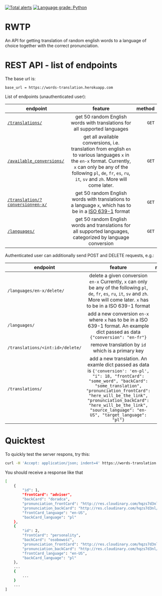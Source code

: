[![Total alerts](https://img.shields.io/lgtm/alerts/g/mgierada/words_translation.svg?logo=lgtm&logoWidth=18)](https://lgtm.com/projects/g/mgierada/RWTP/alerts/)
[![Language grade: Python](https://img.shields.io/lgtm/grade/python/g/mgierada/RWTP.svg?logo=lgtm&logoWidth=18)](https://lgtm.com/projects/g/mgierada/RWTP/context:python)

# RWTP

An API for getting translation of random english words to a language of choice together with the correct pronunciation.

# REST API - list of endpoints

The base url is:

`base_url = https://words-translation.herokuapp.com`

List of endpoints (unauthenticated user):

| endpoint                                                                                                  |                                                                                                                  feature                                                                                                                  | method |
| --------------------------------------------------------------------------------------------------------- | :---------------------------------------------------------------------------------------------------------------------------------------------------------------------------------------------------------------------------------------: | -----: |
| [`/translations/`](https://words-translation.herokuapp.com/translations/)                                 |                                                                                 get 50 random English words with translations for all supported languages                                                                                 |  `GET` |
| [`/available_conversions/`](https://words-translation.herokuapp.com/available_conversions/)               | get all available conversions, i.e. translation from english `en` to various languages `x` in the `en-x` format. Currently, `x` can only be any of the following `pl`, `de`, `fr`, `es`, `ru`, `it`, `sv` and `zh`. More will come later. |  `GET` |
| [`/translation/?conversion=en-x/`](https://words-translation.herokuapp.com/translation/?conversion=en-pl) |                                      get 50 random English words with translations to a language `x`, which has to be in a [ISO 639-1](https://en.wikipedia.org/wiki/List_of_ISO_639-1_codes) format                                      |  `GET` |
| [`/languages/`](https://words-translation.herokuapp.com/language/)                                        |                                                               get 50 random English words and translations for all supported languages, categorized by language conversion                                                                |  `GET` |

Authenticated user can additionally send POST and DELETE requests, e.g.:

| endpoint                         |                                                                                                                                                     feature                                                                                                                                                      |   method |
| -------------------------------- | :--------------------------------------------------------------------------------------------------------------------------------------------------------------------------------------------------------------------------------------------------------------------------------------------------------------: | -------: |
| `/languages/en-x/delete/`        |                                                          delete a given conversion `en-x` Currently, `x` can only be any of the following `pl`, `de`, `fr`, `es`, `ru`, `it`, `sv` and `zh`. More will come later. `x` has to be in a ISO 639-1 format                                                           | `DELETE` |
| `/languages/`                    |                                                                                         add a new conversion `en-x` where `x` has to be in a ISO 639-1 format. An example dict passed as data `{"conversion": "en-fr"}`                                                                                          |   `POST` |
| `/translations/<int:id>/delete/` |                                                                                                                                remove translation by `id` which is a primary key                                                                                                                                 | `DELETE` |
| `/translations/`                 | add a new translation. An examle dict passed as data is `{'conversion': 'en-pl', "i": 18, "frontCard": "some_word", "backCard": "some_translation", "pronunciation_frontCard": "here_will_be_the_link", "pronunciation_backCard": "here_will_be_the_link", "source_language": "en-US", "target_language": "pl"}` |   `POST` |

# Quicktest

To quickly test the server respons, try this:

```bash
curl -H 'Accept: application/json; indent=4' https://words-translation.herokuapp.com/translations/
```

You should receive a response like that

```bash
[
    {
        "id": 1,
        "frontCard": "adviser",
        "backCard": "doradca",
        "pronunciation_frontCard": "http://res.cloudinary.com/hqzs7d3nl/raw/upload/v1625904765/en-US/adviser.mp3",
        "pronunciation_backCard": "http://res.cloudinary.com/hqzs7d3nl/raw/upload/v1625904766/pl/doradca.mp3",
        "frontCard_language": "en-US",
        "backCard_language": "pl"
    },
    {
        "id": 2,
        "frontCard": "personality",
        "backCard": "osobowość",
        "pronunciation_frontCard": "http://res.cloudinary.com/hqzs7d3nl/raw/upload/v1625904767/en-US/personality.mp3",
        "pronunciation_backCard": "http://res.cloudinary.com/hqzs7d3nl/raw/upload/v1625904768/pl/osobowo%C5%9B%C4%87.mp3",
        "frontCard_language": "en-US",
        "backCard_language": "pl"
    },
    ...
    {
        ...
    }
    ...
]
```
